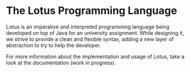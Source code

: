 # The Lotus Programming Language

Lotus is an imperative and interpreted programming language being developed on top of Java for an university assignment. While designing it, we strive to provide a clean and flexible syntax, adding a new layer of abstraction to try to help the developer.

For more information about the implementation and usage of Lotus, take a look at the documentation (work in progress).

